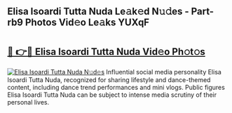 ## Elisa Isoardi Tutta Nuda Le𝚊k𝚎d N𝚞𝚍es - Part-rb9 Photos Vid𝚎o Le𝚊ks YUXqF

# <h2><a href="http://fbftee.evod.top/?m=Elisa+Isoardi+Tutta+Nuda">🔗 👉🔴 Elisa Isoardi Tutta Nuda Vid𝚎o Ph𝚘t𝚘s</a></h2>

[![Elisa Isoardi Tutta Nuda N𝚞d𝚎s](https://i.imgur.com/8V9OHl7.gif)](http://fbftee.evod.top/?m=Elisa+Isoardi+Tutta+Nuda)
Influential social media personality Elisa Isoardi Tutta Nuda, recognized for sharing lifestyle and dance-themed content, including dance trend performances and mini vlogs. Public figures Elisa Isoardi Tutta Nuda can be subject to intense media scrutiny of their personal lives. 
